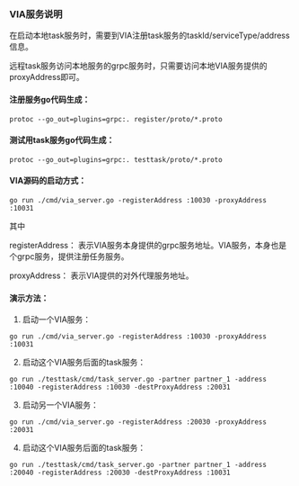 ### VIA服务说明 

在启动本地task服务时，需要到VIA注册task服务的taskId/serviceType/address信息。

远程task服务访问本地服务的grpc服务时，只需要访问本地VIA服务提供的proxyAddress即可。

#### 注册服务go代码生成：
```
protoc --go_out=plugins=grpc:. register/proto/*.proto
```

#### 测试用task服务go代码生成：
```
protoc --go_out=plugins=grpc:. testtask/proto/*.proto
```

#### VIA源码的启动方式：
```
go run ./cmd/via_server.go -registerAddress :10030 -proxyAddress :10031
```
其中

registerAddress：
表示VIA服务本身提供的grpc服务地址。VIA服务，本身也是个grpc服务，提供注册任务服务。

proxyAddress：
表示VIA提供的对外代理服务地址。

#### 演示方法：

1. 启动一个VIA服务：
```
go run ./cmd/via_server.go -registerAddress :10030 -proxyAddress :10031
```
2. 启动这个VIA服务后面的task服务：
```
go run ./testtask/cmd/task_server.go -partner partner_1 -address :10040 -registerAddress :10030 -destProxyAddress :20031
```
3. 启动另一个VIA服务：
```
go run ./cmd/via_server.go -registerAddress :20030 -proxyAddress :20031
```
4. 启动这个VIA服务后面的task服务：
```
go run ./testtask/cmd/task_server.go -partner partner_1 -address :20040 -registerAddress :20030 -destProxyAddress :10031
```
